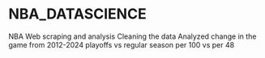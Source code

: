 # NBA_DATASCIENCE
NBA Web scraping and analysis 
Cleaning the data
Analyzed change in the game from 2012-2024
playoffs vs regular season
per 100 vs per 48
